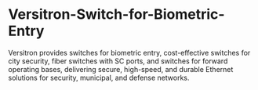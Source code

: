 # Versitron-Switch-for-Biometric-Entry
Versitron provides switches for biometric entry, cost-effective switches for city security, fiber switches with SC ports, and switches for forward operating bases, delivering secure, high-speed, and durable Ethernet solutions for security, municipal, and defense networks.
